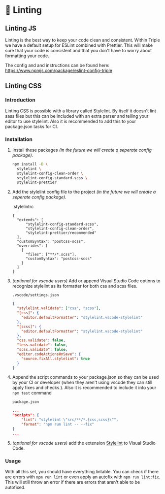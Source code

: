 # 🤖 Linting

## Linting JS

Linting is the best way to keep your code clean and consistent. Within Triple we have a default setup for ESLint combined with Prettier. This will make sure that your code is consistent and that you don't have to worry about formatting your code.

The config and and instructions can be found here:
https://www.npmjs.com/package/eslint-config-triple

## Linting CSS

### Introduction

Linting CSS is possible with a library called Stylelint. By itself it doesn't lint sass files but this can be included with an extra parser and telling your editor to use stylelint. Also it is recommended to add this to your package.json tasks for CI.

### Installation

1.  Install these packages _(in the future we will create a seperate config package)_.
    ```sh
    npm install -D \
      stylelint \
      stylelint-config-clean-order \
      stylelint-config-standard-scss \
      stylelint-prettier
    ```
2.  Add the stylelint config file to the project _(in the future we will create a seperate config package)_.

    .stylelintrc

    ```
    {
      "extends": [
          "stylelint-config-standard-scss",
          "stylelint-config-clean-order",
          "stylelint-prettier/recommended"
      ],
      "customSyntax": "postcss-scss",
      "overrides": [
        {
          "files": ["**/*.scss"],
          "customSyntax": "postcss-scss"
        }
      ]
    }
    ```

3.  _(optional for vscode users)_ Add or append Visual Studio Code options to recognize stylelint as its formatter for both css and scss files.

    `.vscode/settings.json`

    ```json
    {
      "stylelint.validate": ["css", "scss"],
      "[css]": {
        "editor.defaultFormatter": "stylelint.vscode-stylelint"
      },
      "[scss]": {
        "editor.defaultFormatter": "stylelint.vscode-stylelint"
      },
      "css.validate": false,
      "less.validate": false,
      "scss.validate": false,
      "editor.codeActionsOnSave": {
        "source.fixAll.stylelint": true
      }
    }
    ```

4.  Append the script commands to your package.json so they can be used by your CI or developer (when they aren't using vscode they can still apply fixes and checks.). Also it is recommended to include it into your `npm test` command

    `package.json`

    ```json
    ...
    "scripts": {
        "lint": "stylelint \"src/**/*.{css,scss}\"",
        "format": "npm run lint -- --fix"
    }
    ...
    ```

5.  _(optional for vscode users)_ add the extension [Stylelint][stylelint] to Visual Studio Code.

### Usage

With all this set, you should have everything lintable. You can check if there are errors with `npm run lint` or even apply an autofix with `npm run lint:fix`. This will still throw an error if there are errors that aren't able to be autofixed.

[stylelint]: https://marketplace.visualstudio.com/items?itemName=stylelint.vscode-stylelint
